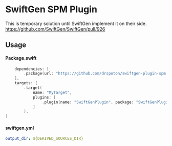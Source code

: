 # SwiftGen SPM Plugin

This is temporary solution until SwiftGen implement it on their side.
https://github.com/SwiftGen/SwiftGen/pull/926

## Usage

#### Package.swift
```swift
    dependencies: [
        .package(url: "https://github.com/drspoton/swiftgen-plugin-spm.git", .branch: "main")
    ],
    targets: [
        .target(
            name: "MyTarget",
            plugins: [
                .plugin(name: "SwiftGenPlugin", package: "SwiftGenPlugin")
            ]
        ),
)
```

#### swiftgen.yml
```yml
output_dir: ${DERIVED_SOURCES_DIR}
```

